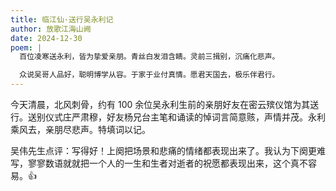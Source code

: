 ```yaml
---
title: 临江仙·送行吴永利记
author: 放歌江海山阙
date: 2024-12-30
poem: |
  百位凌寒送永利，皆为挚爱亲朋。青丝白发泪含睛。灵前三揖别，沉痛化悲声。

  众说吴哥人品好，聪明博学从容。于家于业付真情。愿君天国去，极乐伴君行。
---
```


今天清晨，北风刺骨，约有 100 余位吴永利生前的亲朋好友在密云殡仪馆为其送行。送别仪式庄严肃穆，好友杨兄台主笔和诵读的悼词言简意赅，声情并茂。永利乘风去，亲朋尽悲声。特填词以记。

吴伟先生点评：写得好！上阕把场景和悲痛的情绪都表现出来了。我认为下阕更难写，寥寥数语就就把一个人的一生和生者对逝者的祝愿都表现出来，这个真不容易。👍
